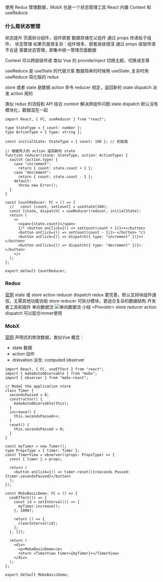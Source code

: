 使用 Redux 管理数据，MobX 也是一个状态管理工具
React 内置 Context 和 useReduce
### 什么是状态管理
状态提升
页面拆分组件，组件嵌套
数据存储在父组件
通过 props 传递给子组件、
状态管理
如果页面很复杂：组件很多，嵌套层级很深
通过 props 层层传递不合适
需要状态管理，即集中统一管理页面数据

Context
可以跨层级传递
类似 Vue 的 provide/inject
切换主题，切换语言等

useReduce
是 useState 的代替方案
数据简单的时候用 useState ,复杂时用 useReduce
简化版的 redux

store 或者 state 是数据
action 命令
reducer 规定，返回新的 state
dispatch 派发 action 用的

类似 redux 的流程和 API
结合 context 解决跨组件问题
state dispatch 默认没有模块化，数据混在一起

```tsx
import React, { FC, useReducer } from "react";

type StateType = { count: number };
type ActionType = { type: string };

const initialState: StateType = { count: 100 }; // 初始值

// 根据传入的 action 返回新的 state
function reducer(state: StateType, action: ActionType) {
  switch (action.type) {
    case "increment":
      return { count: state.count + 1 };
    case "decrement":
      return { count: state.count - 1 };
    default:
      throw new Error();
  }
}

const CountReducer: FC = () => {
  //   const [count, setCount] = useState(100);
  const [state, dispatch] = useReducer(reducer, initialState);
  return (
    <>
      <span>{state.count}</span>
      {/* <button onClick={() => setCount(count + 1)}>+</button>
      <button onClick={() => setCount(count - 1)}>-</button> */}
      <button onClick={() => dispatch({ type: "increment" })}>+</button>
      <button onClick={() => dispatch({ type: "decrement" })}>-</button>
    </>
  );
};

export default CountReducer;
```

### Redux
[官网](https://cn.redux.js.org/)
state 或 store
action
reducer
dispatch
redux 更完善，默认支持块组件通信，无需其他功能协助
store reducer 可拆分模块，更适合复杂的数据结构
开发者工具和插件
单向数据流
![单向数据流](https://cn.redux.js.org/assets/images/ReduxDataFlowDiagram-49fa8c3968371d9ef6f2a1486bd40a26.gif)
小结
\<Provider\>
store
reducer
action
dispatch
可以配合immer使用

### MobX
[官网](https://zh.mobx.js.org/README.html)
声明式的修改数据，类似Vue
概念：
- state 数据
- action 动作
- dreivation 派生: computed observer
```tsx
import React, { FC, useEffect } from "react";
import { makeAutoObservable } from "mobx";
import { observer } from "mobx-react";

// Modal the application store
class Timer {
  secondsPassed = 0;
  constructor() {
    makeAutoObservable(this);
  }
  increase() {
    this.secondsPassed++;
  }
  reset() {
    this.secondsPassed = 0;
  }
}
  
const myTimer = new Timer();
type PropsType = { timer: Timer };
const TimerView = observer((props: PropsType) => {
  const { timer } = props;

  return (
    <button onClick={() => timer.reset()}>Seconds Passed: {timer.secondsPassed}</button>
  );
});

const MobxBasicDemo: FC = () => {
  useEffect(() => {
    const id = setInterval(() => {
      myTimer.increase();
    }, 1000);
  
    return () => {
      clearInterval(id);
    };
  }, []);
  
  return (
    <div>
      <p>MobxBasicDemo</p>
      return <TimerView timer={myTimer}></TimerView>
    </div>
  );
};
  
export default MobxBasicDemo;
```